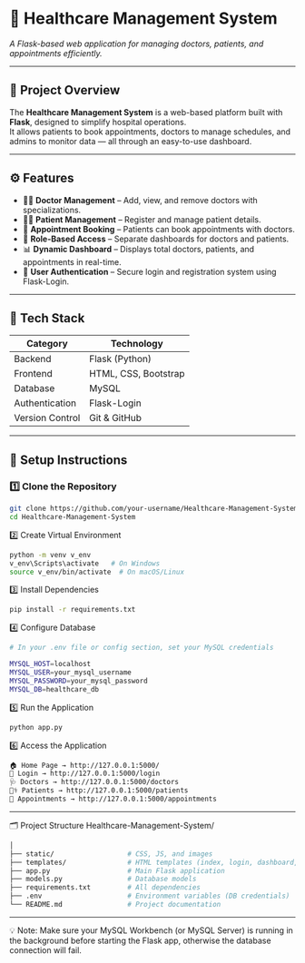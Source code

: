 # 🏥 Healthcare Management System

*A Flask-based web application for managing doctors, patients, and appointments efficiently.*

---

## 📌 Project Overview

The **Healthcare Management System** is a web-based platform built with **Flask**, designed to simplify hospital operations.  
It allows patients to book appointments, doctors to manage schedules, and admins to monitor data — all through an easy-to-use dashboard.

---

## ⚙️ Features

* 👨‍⚕️ **Doctor Management** – Add, view, and remove doctors with specializations.  
* 🧑‍💼 **Patient Management** – Register and manage patient details.  
* 📅 **Appointment Booking** – Patients can book appointments with doctors.  
* 🔄 **Role-Based Access** – Separate dashboards for doctors and patients.  
* 📊 **Dynamic Dashboard** – Displays total doctors, patients, and appointments in real-time.  
* 🔐 **User Authentication** – Secure login and registration system using Flask-Login.  

---

## 🧠 Tech Stack

| Category | Technology |
|-----------|-------------|
| Backend | Flask (Python) |
| Frontend | HTML, CSS, Bootstrap |
| Database | MySQL |
| Authentication | Flask-Login |
| Version Control | Git & GitHub |

---

## 🚀 Setup Instructions

### 1️⃣ Clone the Repository
```bash
git clone https://github.com/your-username/Healthcare-Management-System.git
cd Healthcare-Management-System
```
2️⃣ Create Virtual Environment
```bash
python -m venv v_env
v_env\Scripts\activate   # On Windows
source v_env/bin/activate  # On macOS/Linux
```
3️⃣ Install Dependencies
```bash
pip install -r requirements.txt
```
4️⃣ Configure Database
```bash
# In your .env file or config section, set your MySQL credentials

MYSQL_HOST=localhost
MYSQL_USER=your_mysql_username
MYSQL_PASSWORD=your_mysql_password
MYSQL_DB=healthcare_db
```
5️⃣ Run the Application
```bash
python app.py
```
6️⃣ Access the Application
```bash
🏠 Home Page → http://127.0.0.1:5000/
🔐 Login → http://127.0.0.1:5000/login
🩺 Doctors → http://127.0.0.1:5000/doctors
👨‍⚕️ Patients → http://127.0.0.1:5000/patients
📅 Appointments → http://127.0.0.1:5000/appointments
```

---

🗂️ Project Structure
Healthcare-Management-System/
```bash
│
├── static/                  # CSS, JS, and images
├── templates/               # HTML templates (index, login, dashboard, etc.)
├── app.py                   # Main Flask application
├── models.py                # Database models
├── requirements.txt         # All dependencies
├── .env                     # Environment variables (DB credentials)
└── README.md                # Project documentation
```

---

💡 Note: Make sure your MySQL Workbench (or MySQL Server) is running in the background before starting the Flask app, otherwise the database connection will fail.
